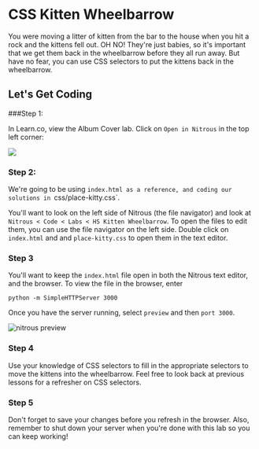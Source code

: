# CSS Kitten Wheelbarrow

You were moving a litter of kitten from the bar to the house when you hit a rock and the kittens fell out. OH NO! They're just babies, so it's important that we get them back in the wheelbarrow before they all run away. But have no fear, you can use CSS selectors to put the kittens back in the wheelbarrow. 

## Let's Get Coding

###Step 1:

In Learn.co, view the Album Cover lab. Click on `Open in Nitrous` in the top left corner:

<img src="https://s3.amazonaws.com/after-school-assets/open-in-nitrous.png">

### Step 2:

We're going to be using `index.html as a reference, and coding our solutions in `css/place-kitty.css`.

You'll want to look on the left side of Nitrous (the file navigator) and look at `Nitrous < Code < Labs < HS Kitten Wheelbarrow`. To open the files to edit them, you can use the file navigator on the left side. Double click on `index.html` and and `place-kitty.css` to open them in the text editor.


### Step 3

You'll want to keep the `index.html` file open in both the Nitrous text editor, and the browser. To view the file in the browser, enter

```
python -m SimpleHTTPServer 3000
```

Once you have the server running, select `preview` and then `port 3000`.

<img src="https://s3.amazonaws.com/after-school-assets/nitrous-preview.png" alt="nitrous preview">

### Step 4

Use your knowledge of CSS selectors to fill in the appropriate selectors to move the kittens into the wheelbarrow. Feel free to look back at previous lessons for a refresher on CSS selectors.

### Step 5

Don't forget to save your changes before you refresh in the browser. Also, remember to shut down your server when you're done with this lab so you can keep working!
